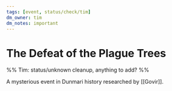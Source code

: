 ```yaml
---
tags: [event, status/check/tim]
dm_owner: tim
dm_notes: important
---
```

# The Defeat of the Plague Trees

%% Tim: status/unknown cleanup, anything to add?  %%

A mysterious event in Dunmari history researched by [[Govir]]. 

